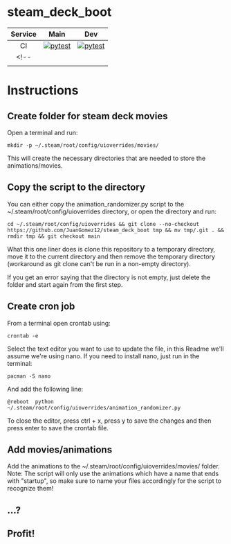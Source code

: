 # steam_deck_boot
| **Service** |                                                                                                            **Main**                                                                                                            |                                                                                                       **Dev**                                                                                                      |
|:-----------:|:------------------------------------------------------------------------------------------------------------------------------------------------------------------------------------------------------------------------------:|:------------------------------------------------------------------------------------------------------------------------------------------------------------------------------------------------------------------:|
|      CI     | [![pytest](https://github.com/JuanGomez12/steam_deck_boot/actions/workflows/pytest.yml/badge.svg)](https://github.com/JuanGomez12/steam_deck_boot/actions/workflows/pytest.yml) |[![pytest](https://github.com/JuanGomez12/steam_deck_boot/actions/workflows/pytest.yml/badge.svg?branch=dev)](https://github.com/JuanGomez12/steam_deck_boot/actions/workflows/pytest.yml) |
<!-- |             |                                                                                                                                                                                                                                |                                                                                                                                                                                                                    |
|             |                                                                                                                                                                                                                                |                                                                                                                                                                                                                    | -->

# Instructions

## Create folder for steam deck movies
Open a terminal and run:
```
mkdir -p ~/.steam/root/config/uioverrides/movies/
```
This will create the necessary directories that are needed to store the animations/movies.
## Copy the script to the directory
You can either copy the animation_randomizer.py script to the ~/.steam/root/config/uioverrides directory, or open the directory and run:
```
cd ~/.steam/root/config/uioverrides && git clone --no-checkout https://github.com/JuanGomez12/steam_deck_boot tmp && mv tmp/.git . && rmdir tmp && git checkout main
```
What this one liner does is clone this repository to a temporary directory, move it to the current directory and then remove the temporary directory (workaround as git clone can't be run in a non-empty directory).

If you get an error saying that the directory is not empty, just delete the folder and start again from the first step.

## Create cron job
From a terminal open crontab using:
```
crontab -e
```
Select the text editor you want to use to update the file, in this Readme we'll assume we're using nano. If you need to install nano, just run in the terminal:
```
pacman -S nano
```
And add the following line:
```
@reboot  python ~/.steam/root/config/uioverrides/animation_randomizer.py
```
To close the editor, press ctrl + x, press y to save the changes and then press enter to save the crontab file.

## Add movies/animations
Add the animations to the ~/.steam/root/config/uioverrides/movies/ folder. Note: The script will only use the animations which have a name that ends with "startup", so make sure to name your files accordingly for the script to recognize them!
## ...?

## Profit!
